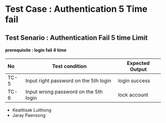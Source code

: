 # Test Case : Authentication 5 Time fail
## Test Senario : Authentication Fail 5 time Limit
#### prerequisite : login fail 4 time

|    No    |   Test condition                      |Expected Output     |
|:------------ |-----------------------------------|--------------------|
| TC-5  |   Input right password on the 5th  login |login success       |
| TC-6  |   Input wrong password on the 5th login |lock account       |

* Keaittisak  Luithong
* Jaray       Paensong
